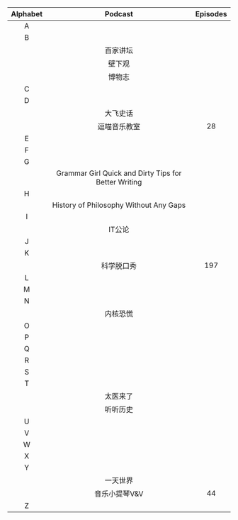 | Alphabet | Podcast                                              | Episodes |
|:--------:|:----------------------------------------------------:|:--------:|
| A        |                                                      |          |
| B        |                                                      |          |
|          | 百家讲坛                                             |          |
|          | 壁下观                                               |          |
|          | 博物志                                               |          |
| C        |                                                      |          |
| D        |                                                      |          |
|          | 大飞史话                                             |          |
|          | 逗喵音乐教室                                         | 28       |
| E        |                                                      |          |
| F        |                                                      |          |
| G        |                                                      |          |
|          | Grammar Girl Quick and Dirty Tips for Better Writing |          |
| H        |                                                      |          |
|          | History of Philosophy Without Any Gaps               |          |
| I        |                                                      |          |
|          | IT公论                                               |          |
| J        |                                                      |          |
| K        |                                                      |          |
|          | 科学脱口秀                                           | 197      |
| L        |                                                      |          |
| M        |                                                      |          |
| N        |                                                      |          |
|          | 内核恐慌                                             |          |
| O        |                                                      |          |
| P        |                                                      |          |
| Q        |                                                      |          |
| R        |                                                      |          |
| S        |                                                      |          |
| T        |                                                      |          |
|          | 太医来了                                             |          |
|          | 听听历史                                             |          |
| U        |                                                      |          |
| V        |                                                      |          |
| W        |                                                      |          |
| X        |                                                      |          |
| Y        |                                                      |          |
|          | 一天世界                                             |          |
|          | 音乐小提琴V&V                                        | 44       |
| Z        |                                                      |          |
